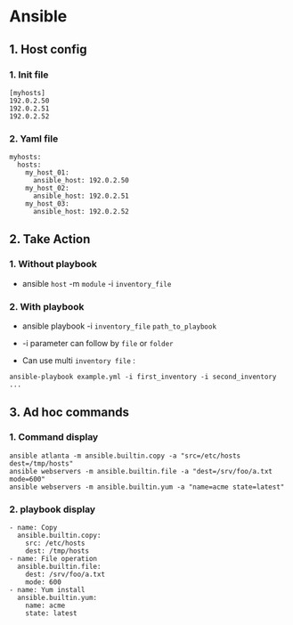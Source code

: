 # Ansible
## 1. Host config
### 1. Init file
```
[myhosts]
192.0.2.50
192.0.2.51
192.0.2.52
```
### 2. Yaml file
```
myhosts:
  hosts:
    my_host_01:
      ansible_host: 192.0.2.50
    my_host_02:
      ansible_host: 192.0.2.51
    my_host_03:
      ansible_host: 192.0.2.52
```
## 2. Take Action
### 1. Without playbook
* ansible `host` -m `module` -i `inventory_file`
### 2. With playbook
* ansible playbook -i `inventory_file` `path_to_playbook`

* -i parameter can follow by `file` or `folder`
* Can use multi `inventory file` :
```
ansible-playbook example.yml -i first_inventory -i second_inventory ...
```
## 3. Ad hoc commands
### 1. Command display
```
ansible atlanta -m ansible.builtin.copy -a "src=/etc/hosts dest=/tmp/hosts"
ansible webservers -m ansible.builtin.file -a "dest=/srv/foo/a.txt mode=600"
ansible webservers -m ansible.builtin.yum -a "name=acme state=latest"
```
### 2. playbook display
```
- name: Copy
  ansible.builtin.copy:
    src: /etc/hosts
    dest: /tmp/hosts
- name: File operation
  ansible.builtin.file:
    dest: /srv/foo/a.txt
    mode: 600
- name: Yum install
  ansible.builtin.yum:
    name: acme
    state: latest
```



